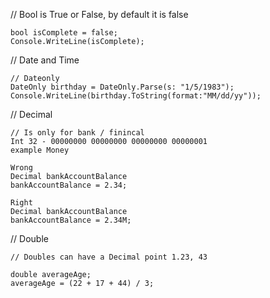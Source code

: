 // Bool is True or False, by default it is false
```
bool isComplete = false;
Console.WriteLine(isComplete);

```

// Date and Time
```
// Dateonly
DateOnly birthday = DateOnly.Parse(s: "1/5/1983");
Console.WriteLine(birthday.ToString(format:"MM/dd/yy"));
```

// Decimal
```
// Is only for bank / finincal
Int 32 - 00000000 00000000 00000000 00000001
example Money

Wrong 
Decimal bankAccountBalance
bankAccountBalance = 2.34;

Right
Decimal bankAccountBalance
bankAccountBalance = 2.34M;
```

// Double
```
// Doubles can have a Decimal point 1.23, 43

double averageAge;
averageAge = (22 + 17 + 44) / 3;
```
